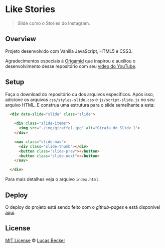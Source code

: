# Like Stories
> Slide como o Stories do Instagram. 

## Overview
Projeto desenvolvido com Vanilla JavaScript, HTML5 e CSS3.

Agradecimentos especiais à [Origamid](https://www.origamid.com/) que inspirou e auxiliou o desenvolvimento desse repositório com seu [vídeo do YouTube](https://www.youtube.com/watch?v=VaSr6uixmb0).

## Setup
Faça o download do repositório ou dos arquivos específicos. Após isso, adicione os arquivos `css/styles-slide.css` e `js/script-slide.js` no seu arquivo HTML. E construa uma estrutura para o slide semelhante a esta:
```html
  <div data-slide="slide" class="slide">
    
    <div class="slide-items">
      <img src="./img/giraffe1.jpg" alt="Girafa do Slide 1">
    </div>

    <nav class="slide-nav">
      <div class="slide-thumb"></div>
      <button class="slide-prev"></button>
      <button class="slide-next"></button>
    </nav>

  </div>
```

Para mais detalhes veja o arquivo `index.html`.

## Deploy
O deploy do projeto está sendo feito com o *github-pages* e está disponível [aqui](https://lucasbecker.github.io/like-stories/).
## License
[MIT License](./LICENSE) © [Lucas Becker](http://lucasbecker.github.io/)
